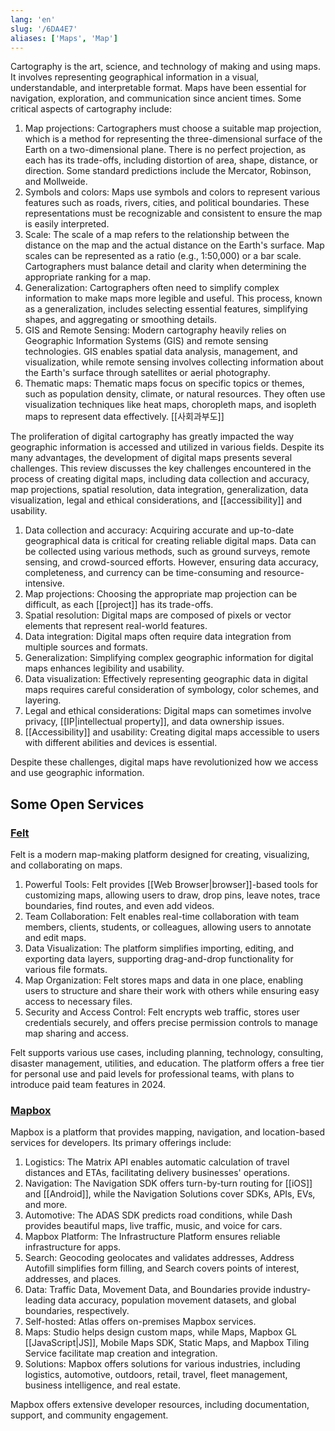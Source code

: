 ```yaml
---
lang: 'en'
slug: '/6DA4E7'
aliases: ['Maps', 'Map']
---
```


Cartography is the art, science, and technology of making and using maps. It involves representing geographical information in a visual, understandable, and interpretable format. Maps have been essential for navigation, exploration, and communication since ancient times. Some critical aspects of cartography include:

1. Map projections: Cartographers must choose a suitable map projection, which is a method for representing the three-dimensional surface of the Earth on a two-dimensional plane. There is no perfect projection, as each has its trade-offs, including distortion of area, shape, distance, or direction. Some standard predictions include the Mercator, Robinson, and Mollweide.
2. Symbols and colors: Maps use symbols and colors to represent various features such as roads, rivers, cities, and political boundaries. These representations must be recognizable and consistent to ensure the map is easily interpreted.
3. Scale: The scale of a map refers to the relationship between the distance on the map and the actual distance on the Earth's surface. Map scales can be represented as a ratio (e.g., 1:50,000) or a bar scale. Cartographers must balance detail and clarity when determining the appropriate ranking for a map.
4. Generalization: Cartographers often need to simplify complex information to make maps more legible and useful. This process, known as a generalization, includes selecting essential features, simplifying shapes, and aggregating or smoothing details.
5. GIS and Remote Sensing: Modern cartography heavily relies on Geographic Information Systems (GIS) and remote sensing technologies. GIS enables spatial data analysis, management, and visualization, while remote sensing involves collecting information about the Earth's surface through satellites or aerial photography.
6. Thematic maps: Thematic maps focus on specific topics or themes, such as population density, climate, or natural resources. They often use visualization techniques like heat maps, choropleth maps, and isopleth maps to represent data effectively. [[사회과부도]]

The proliferation of digital cartography has greatly impacted the way geographic information is accessed and utilized in various fields. Despite its many advantages, the development of digital maps presents several challenges. This review discusses the key challenges encountered in the process of creating digital maps, including data collection and accuracy, map projections, spatial resolution, data integration, generalization, data visualization, legal and ethical considerations, and [[accessibility]] and usability.

1. Data collection and accuracy: Acquiring accurate and up-to-date geographical data is critical for creating reliable digital maps. Data can be collected using various methods, such as ground surveys, remote sensing, and crowd-sourced efforts. However, ensuring data accuracy, completeness, and currency can be time-consuming and resource-intensive.
2. Map projections: Choosing the appropriate map projection can be difficult, as each [[project]] has its trade-offs.
3. Spatial resolution: Digital maps are composed of pixels or vector elements that represent real-world features.
4. Data integration: Digital maps often require data integration from multiple sources and formats.
5. Generalization: Simplifying complex geographic information for digital maps enhances legibility and usability.
6. Data visualization: Effectively representing geographic data in digital maps requires careful consideration of symbology, color schemes, and layering.
7. Legal and ethical considerations: Digital maps can sometimes involve privacy, [[IP|intellectual property]], and data ownership issues.
8. [[Accessibility]] and usability: Creating digital maps accessible to users with different abilities and devices is essential.

Despite these challenges, digital maps have revolutionized how we access and use geographic information.

## Some Open Services

### [Felt](https://felt.com/)

Felt is a modern map-making platform designed for creating, visualizing, and collaborating on maps.

1. Powerful Tools: Felt provides [[Web Browser|browser]]-based tools for customizing maps, allowing users to draw, drop pins, leave notes, trace boundaries, find routes, and even add videos.
2. Team Collaboration: Felt enables real-time collaboration with team members, clients, students, or colleagues, allowing users to annotate and edit maps.
3. Data Visualization: The platform simplifies importing, editing, and exporting data layers, supporting drag-and-drop functionality for various file formats.
4. Map Organization: Felt stores maps and data in one place, enabling users to structure and share their work with others while ensuring easy access to necessary files.
5. Security and Access Control: Felt encrypts web traffic, stores user credentials securely, and offers precise permission controls to manage map sharing and access.

Felt supports various use cases, including planning, technology, consulting, disaster management, utilities, and education. The platform offers a free tier for personal use and paid levels for professional teams, with plans to introduce paid team features in 2024.

### [Mapbox](https://www.mapbox.com/)

Mapbox is a platform that provides mapping, navigation, and location-based services for developers. Its primary offerings include:

1. Logistics: The Matrix API enables automatic calculation of travel distances and ETAs, facilitating delivery businesses' operations.
2. Navigation: The Navigation SDK offers turn-by-turn routing for [[iOS]] and [[Android]], while the Navigation Solutions cover SDKs, APIs, EVs, and more.
3. Automotive: The ADAS SDK predicts road conditions, while Dash provides beautiful maps, live traffic, music, and voice for cars.
4. Mapbox Platform: The Infrastructure Platform ensures reliable infrastructure for apps.
5. Search: Geocoding geolocates and validates addresses, Address Autofill simplifies form filling, and Search covers points of interest, addresses, and places.
6. Data: Traffic Data, Movement Data, and Boundaries provide industry-leading data accuracy, population movement datasets, and global boundaries, respectively.
7. Self-hosted: Atlas offers on-premises Mapbox services.
8. Maps: Studio helps design custom maps, while Maps, Mapbox GL [[JavaScript|JS]], Mobile Maps SDK, Static Maps, and Mapbox Tiling Service facilitate map creation and integration.
9. Solutions: Mapbox offers solutions for various industries, including logistics, automotive, outdoors, retail, travel, fleet management, business intelligence, and real estate.

Mapbox offers extensive developer resources, including documentation, support, and community engagement.
